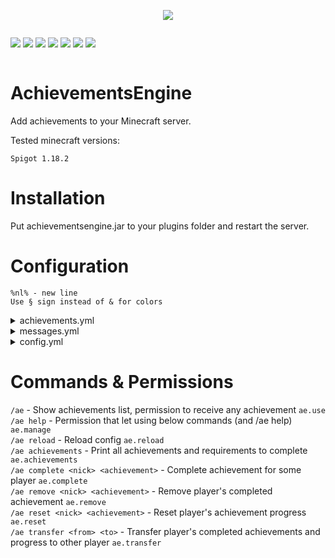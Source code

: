 <p align="center">
  <img src="https://cdn.discordapp.com/attachments/816647374239694849/1082429620911099994/68747470733a2f2f692e696d6775722e636f6d2f465244794d78762e706e67.png">
</p>

<div style="display:inline-block">
  <p align="center">
    <img src="https://img.shields.io/github/v/release/qWojtpl/achievementsengine">
    <img src="https://img.shields.io/github/languages/top/qWojtpl/achievementsengine">
    <img src="https://img.shields.io/github/repo-size/qWojtpl/achievementsengine">
  </p>
</div>
<div style="display:inline-block">
  <p align="center">
    <img src="https://img.shields.io/github/downloads/qWojtpl/achievementsengine/latest/total">
    <img src="https://img.shields.io/github/commit-activity/m/qWojtpl/achievementsengine">
    <img src="https://img.shields.io/github/commits-since/qWojtpl/achievementsengine/latest">
    <img src="https://img.shields.io/github/last-commit/qWojtpl/achievementsengine">
  </p>
</div>

<br>

# AchievementsEngine

<p>Add achievements to your Minecraft server.</p>
<p>Tested minecraft versions: </p> 

`Spigot 1.18.2`

# Installation

<p>Put achievementsengine.jar to your plugins folder and restart the server.</p>

# Configuration

`%nl% - new line`<br>
`Use § sign instead of & for colors`

<details><summary>achievements.yml</summary>
<br>

`* means anything, eg. kill 10 * (means kill 10 any entity), drop 64 * (means drop 64 of any item)`<br>
`*% means anything like, eg. break 64 *%ore (means break 64 any block which name contains ore)`
<br>

## Supported events:

```java
- join        // Join event, eg. join 1 server
- kill*       // Kill event, eg. kill 20 zombie named Super Zombie!!
- break       // Break block event, eg. break 64 dirt
- place       // Place block event, eg. place 128 spruce_log
- pickup*     // Pickup (how many items, not how many times) item event, eg. pickup 32 slime_ball
- T_pickup*   // Pickup (how many times, not how many items) item event, eg. T_pickup 5 dirt
- drop*       // Drop (how many items, not how many times) item event, eg. drop 64 stone
- T_drop*     // Drop (how many times, not how many items) item event, eg. T_drop 10 diamond_sword
- craft*      // Craft (how many items, not how many times) item event, eg. craft 1 cake
- T_craft*    // Craft (how many times, now how many items) item event, eg. craft 10 diamond_pickaxe
- enchant*    // Enchant item event, eg. enchant 1 diamond_sword named Magic sword!
- fish        // Fish (using fishing rod) event, eg. fish 64 pufferfish
- catch       // Catch (using fishing rod) entity, eg. catch 10 wolf
- shoot*      // Shoot event, eg. shoot 20 bow
- throw       // Throw event, eg. throw 64 snowball, throw 10 trident
- command     // Send command event (without arguments), eg. command 30 /ae
- chat        // Send chat message event, eg. chat 10 Wiggle-Wiggle
- breed       // Breed animals event, eg. breed 10 cow
- complete    // Complete achievement event, eg. complete 1 <other achievement key>
- sign        // Edit sign event, eg. sign 10 This is my house
- furnace     // Take from furnace event, eg. furnace 15 glass (glass is a product)
- eat         // Eat event, eg. eat 64 apple
```

<sup>* - event that supports names, eg. `kill 1 villager named Some Villager`</sup>

## YML Fields:

<b>
Every key must be child of "achievements"<br>
Before below fields add parent key<br>
</b>
<br>

`enabled` - Mark if achievemnt is enabled<br>
`name` - Achievement name<br>
`description` - Achievement description<br>
`item` - GUI item (default is bedrock)<br>
`showProgress` - If true shows the progress in GUI and e<br>
`announceProgress` - If true announce when player will progress in achievement by sending chat message to him<br>
`requiredProgress` - Is a number. You can specify what sum of progress player need to complete this achievement. Set to 0 to disable.<br>

In this case player needs to mine total 10 of these ores
Player can mine 5 iron ores and 5 gold ores to complete this achievement

```yml
requiredProgress: 10
events:
- break 10 iron_ore
- break 10 gold_ore
```

`world` - Specify in which world player have to be to make progress in this achievement<br>
`events` - List of events required to complete this achievement (syntax: {EVENT} {HOW_MANY_TIMES} {BLOCK/ENTITY/ITEM/TEXT} [named] [TEXT]), eg.<br>

```yml
events:
- break 64 dirt
- fish 10 cod
```

`actions` - List of actions (commands) which will be fired when player will complete achievement<br>

<b>
{0} - player nickname<br>
{1} - achievement name
</b>

```yml
actions:
- say {0} completed achievement {1}!
- give {0} minecraft:diamond 1
```

## Example configuration:

```yml
achievements:
  '0':
    enabled: true
    name: '§6§lMarksman'
    description: '§aShoot 64 times from bow%nl%§aRewards:%nl%§b12 diamonds'
    item: BOW
    showProgress: false
    announceProgress: false
    events:
    - shoot 64 bow
    actions:
    - give {0} minecraft:diamond 12
  'fisherman':
    enabled: true
    name: '§1§lFisherman'
    description: '§aFish 50 cods%nl%§aRewards:%nl%§232 emeralds'
    item: FISHING_ROD
    showProgress: true
    announceProgress: tre
    events:
    - fish 50 cod
    actions:
    - give {0} minecraft:emerald 32
  'fame':
    enabled: true
    name: '§6§lIm fame!'
    description: '§aComplete all achievements'
    item: GOLD_BLOCK
    showProgress: false
    announceProgress: false
    events:
    - complete 1 0
    - complete 1 fisherman
    actions:
    - give {0} minecraft:gold_block 64
    - 'say {0} Completed all achievements! ;O'
```

## Default configuration:

```yml
achievements:
  '0':
    enabled: true
    name: §2§lSample Achievement
    description: §aUse /ae command and get 1 diamond.
    item: BEDROCK
    showProgress: false
    announceProgress: false
    events:
    - command 1 /ae
    actions:
    - give {0} minecraft:diamond 1
```

</details>

<details><summary>messages.yml</summary>

## YML Fields:

<br>

`prefix` - Commands prefix.<br>
`gui-title` - GUI title<br>
`gui-next` - Next GUI page<br>
`gui-previous` - Previous GUI page<br>
`complete-message` - Complete achievement chat message. {0} is achievement name, {1} is description, {2} is events, {3} is actions<br>
`progress-message` - Progress achievement chat message. {0} is achievement name<br>
`progress` - Progress (text in GUI)<br>
`progress-field-prefix`: Prefix in GUI progress list<br>
`completed` - Completed (text in GUI)<br>
`not-downloaded` - Let the user know that his data is not downloaded yet (mostly for SQL)<br>

<br>

`event-translation` - Syntax: `eventName: translation` - shows event differently in GUIHandler when showProgress is set to true<br> 

## Default configuration:

```yml
messages:
  prefix: '§2[§6AchievementsEngine§2] '
  gui-title: Achievements (Page {0}/{1})
  gui-next: §f§lNext page
  gui-previous: §f§lPrevious page
  complete-message: "§6§k--------------%nl%%nl%§a§lNew achievement!%nl%§a§lUnlocked:
    {0}%nl%%nl%§6§k--------------"
  progress-message: §aYou made progress in achievement {0}§a!
  progress: "§6§lProgress:"
  progress-field-prefix: §7§l- §b
  completed: §aCOMPLETED!
  not-downloaded: '§cWhoaa! Not too fast? Your data is not downloaded yet, please try again later!'

event-translation:
  named: "named"
  join: "Join"
  kill: "Kill"
  break: "Break"
  place: "Place"
  pickup: "Pickup"
  T_pickup: "Pickup (times)"
  drop: "Drop"
  T_drop: "Drop (times)"
  craft: "Craft"
  T_craft: "Craft (times)"
  enchant: "Enchant"
  fish: "Fish"
  catch: "Catch"
  shoot: "Shoot"
  throw: "Throw"
  command: "Command"
  chat: "Chat"
  breed: "Breed"
  complete: "Complete"
  sign: "Sign"
  furnace: "Furnace"
```

</details>

<details><summary>config.yml</summary>
<br>

`useYAML` - When set to true plugin will be using YAML to save data<br>
`useSQL` - When set to true plugin will be using SQL to save data<br>
`saveInterval` - Interval between data saves (in seconds)<br>
`logSave` - When set to true every save will send message to console<br>
`keepPlayersInMemory` - When set to true, all player's states (completed achievements, progress) etc. is saved in memory. When set to false it destroys when player left the server<br>
`disableOnException` - If set to true then when SQL exception appear the plugin will be disabled<br>

## Default configuration:

```yml
config:
  useYAML: true
  useSQL: false
  saveInterval: 300 # 5 minutes
  logSave: true
  keepPlayersInMemory: false
  disableOnException: true

sql:
  host: ''
  user: ''
  password: ''
  database: ''
  port: 3306
```

</details>

# Commands & Permissions

`/ae`                                - Show achievements list, permission to receive any achievement `ae.use`<br> 
`/ae help`                           - Permission that let using below commands (and /ae help) `ae.manage`<br> 
`/ae reload`                         - Reload config `ae.reload`<br>
`/ae achievements`                   - Print all achievements and requirements to complete `ae.achievements`<br>
`/ae complete <nick> <achievement>`  - Complete achievement for some player `ae.complete`<br>
`/ae remove <nick> <achievement>`    - Remove player's completed achievement `ae.remove`<br>
`/ae reset <nick> <achievement>`     - Reset player's achievement progress `ae.reset`<br>
`/ae transfer <from> <to>`           - Transfer player's completed achievements and progress to other player `ae.transfer`<br>
